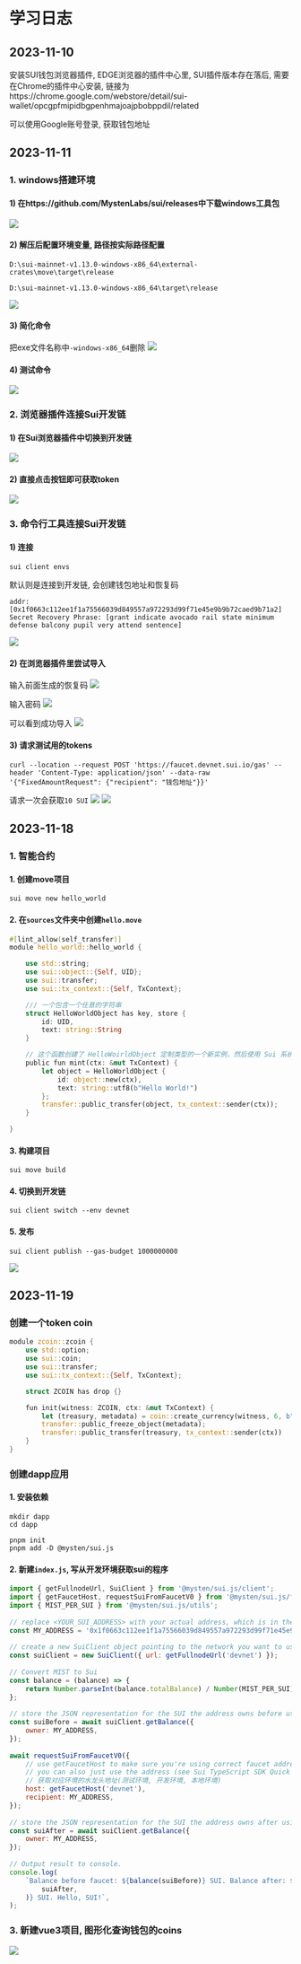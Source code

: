 # 学习日志

## 2023-11-10
安装SUI钱包浏览器插件, EDGE浏览器的插件中心里, SUI插件版本存在落后, 需要在Chrome的插件中心安装, 链接为https://chrome.google.com/webstore/detail/sui-wallet/opcgpfmipidbgpenhmajoajpbobppdil/related

可以使用Google账号登录, 获取钱包地址

## 2023-11-11

### 1. windows搭建环境
#### 1) 在https://github.com/MystenLabs/sui/releases中下载windows工具包

![](./imgs/20231111/1.PNG)

#### 2) 解压后配置环境变量, 路径按实际路径配置

`D:\sui-mainnet-v1.13.0-windows-x86_64\external-crates\move\target\release`

`D:\sui-mainnet-v1.13.0-windows-x86_64\target\release`

![](./imgs/20231111/2.PNG)

#### 3) 简化命令
把exe文件名称中`-windows-x86_64`删除
![](./imgs/20231111/4.PNG)

#### 4) 测试命令
![](./imgs/20231111/3.PNG)


### 2. 浏览器插件连接Sui开发链
#### 1) 在Sui浏览器插件中切换到开发链
![](./imgs/20231111/7.PNG)

#### 2) 直接点击按钮即可获取token
![](./imgs/20231111/12.PNG)

### 3. 命令行工具连接Sui开发链
#### 1) 连接
```bash
sui client envs
```

默认则是连接到开发链, 会创建钱包地址和恢复码
```
addr: [0x1f0663c112ee1f1a75566039d849557a972293d99f71e45e9b9b72caed9b71a2]
Secret Recovery Phrase: [grant indicate avocado rail state minimum defense balcony pupil very attend sentence]
```

![](./imgs/20231111/8.PNG)

#### 2) 在浏览器插件里尝试导入
输入前面生成的恢复码
![](./imgs/20231111/9.PNG)

输入密码
![](./imgs/20231111/10.PNG)

可以看到成功导入
![](./imgs/20231111/11.PNG)

#### 3) 请求测试用的tokens
```
curl --location --request POST 'https://faucet.devnet.sui.io/gas' --header 'Content-Type: application/json' --data-raw '{"FixedAmountRequest": {"recipient": "钱包地址"}}'
```

请求一次会获取`10 SUI`
![](./imgs/20231111/6.PNG)
![](./imgs/20231111/5.PNG)

## 2023-11-18

### 1. 智能合约

#### 1. 创建move项目
```
sui move new hello_world
```

#### 2. 在`sources`文件夹中创建`hello.move`

```rust
#[lint_allow(self_transfer)]
module hello_world::hello_world {

    use std::string;
    use sui::object::{Self, UID};
    use sui::transfer;
    use sui::tx_context::{Self, TxContext};

    /// 一个包含一个任意的字符串
    struct HelloWorldObject has key, store {
        id: UID,
        text: string::String
    }

    // 这个函数创建了 HelloWoirldObject 定制类型的一个新实例，然后使用 Sui 系统中的转移函数 transfer 将其发送给交易的调用者
    public fun mint(ctx: &mut TxContext) {
        let object = HelloWorldObject {
            id: object::new(ctx),
            text: string::utf8(b"Hello World!")
        };
        transfer::public_transfer(object, tx_context::sender(ctx));
    }

}
```

#### 3. 构建项目
```
sui move build
```

#### 4. 切换到开发链
```
sui client switch --env devnet
```

#### 5. 发布
```
sui client publish --gas-budget 1000000000
```

![](./imgs/20231118/1.png)

## 2023-11-19
### 创建一个token coin
```rust
module zcoin::zcoin {
    use std::option;
    use sui::coin;
    use sui::transfer;
    use sui::tx_context::{Self, TxContext};

    struct ZCOIN has drop {}

    fun init(witness: ZCOIN, ctx: &mut TxContext) {
        let (treasury, metadata) = coin::create_currency(witness, 6, b"ZCOIN", b"", b"", option::none(), ctx);
        transfer::public_freeze_object(metadata);
        transfer::public_transfer(treasury, tx_context::sender(ctx))
    }
}
```

### 创建dapp应用

#### 1. 安装依赖
```
mkdir dapp
cd dapp

pnpm init
pnpm add -D @mysten/sui.js
```

#### 2. 新建`index.js`, 写从开发环境获取sui的程序
```js
import { getFullnodeUrl, SuiClient } from '@mysten/sui.js/client';
import { getFaucetHost, requestSuiFromFaucetV0 } from '@mysten/sui.js/faucet';
import { MIST_PER_SUI } from '@mysten/sui.js/utils';
 
// replace <YOUR_SUI_ADDRESS> with your actual address, which is in the form 0x123...
const MY_ADDRESS = '0x1f0663c112ee1f1a75566039d849557a972293d99f71e45e9b9b72caed9b71a2';
 
// create a new SuiClient object pointing to the network you want to use
const suiClient = new SuiClient({ url: getFullnodeUrl('devnet') });
 
// Convert MIST to Sui
const balance = (balance) => {
	return Number.parseInt(balance.totalBalance) / Number(MIST_PER_SUI);
};
 
// store the JSON representation for the SUI the address owns before using faucet
const suiBefore = await suiClient.getBalance({
	owner: MY_ADDRESS,
});
 
await requestSuiFromFaucetV0({
	// use getFaucetHost to make sure you're using correct faucet address
	// you can also just use the address (see Sui TypeScript SDK Quick Start for values)
    // 获取对应环境的水龙头地址(测试环境, 开发环境, 本地环境)
	host: getFaucetHost('devnet'),
	recipient: MY_ADDRESS,
});
 
// store the JSON representation for the SUI the address owns after using faucet
const suiAfter = await suiClient.getBalance({
	owner: MY_ADDRESS,
});
 
// Output result to console.
console.log(
	`Balance before faucet: ${balance(suiBefore)} SUI. Balance after: ${balance(
		suiAfter,
	)} SUI. Hello, SUI!`,
);
```

### 3. 新建vue3项目, 图形化查询钱包的coins
![](./imgs/20231118/1.png)